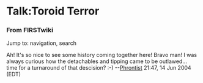 # Talk:Toroid Terror

### From FIRSTwiki

Jump to: navigation, search

Ah! It's so nice to see some history coming together here! Bravo man! I was
always curious how the detachables and tipping came to be outlawed... time for
a turnaround of that descision? :-) --[Phrontist](User:Phrontist
"User:Phrontist" ) 21:47, 14 Jun 2004 (EDT)

